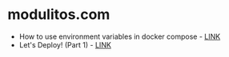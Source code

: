 # modulitos.com

* How to use environment variables in docker compose - [LINK](https://stackoverflow.com/questions/29377853/how-to-use-environment-variables-in-docker-compose)
* Let's Deploy! (Part 1) - [LINK](https://modulitos.com/lets-deploy-part-1/)

